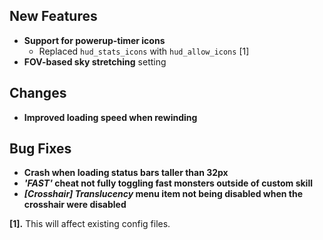## New Features

- **Support for powerup-timer icons**
  - Replaced `hud_stats_icons` with `hud_allow_icons` [1]
- **FOV-based sky stretching** setting

## Changes

- **Improved loading speed when rewinding**

## Bug Fixes

- **Crash when loading status bars taller than 32px**
- **_'FAST'_ cheat not fully toggling fast monsters outside of custom skill**
- **_[Crosshair] Translucency_ menu item not being disabled when the crosshair were disabled**

**[1].** This will affect existing config files.

